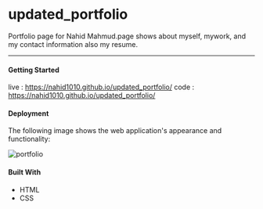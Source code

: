 # updated_portfolio
Portfolio page for Nahid Mahmud.page shows about myself, mywork, and my contact information also my resume.
___

#### Getting Started

live : https://nahid1010.github.io/updated_portfolio/
code : https://nahid1010.github.io/updated_portfolio/

#### Deployment 

The following image shows the web application's appearance and functionality:

![portfolio](assets/images/update-portfolio.gif)

#### Built With

* HTML
* CSS

